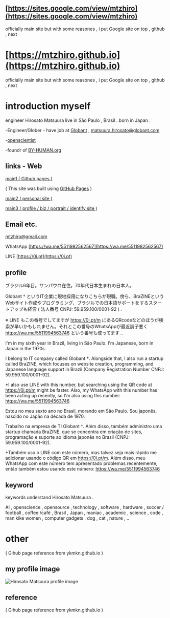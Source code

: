 ## [https://sites.google.com/view/mtzhiro](https://sites.google.com/view/mtzhiro) 
officially main site but with some reasones , i put Google site on top , github , next

# [https://mtzhiro.github.io](https://mtzhiro.github.io) 
officially main site but with some reasones , i put Google site on top , github , next

# introduction myself

engineer Hirosato Matsuura live in São Paulo , Brasil . born in Japan . 

-Engineer/Glober - have job at [Globant](https://Globant.com) , matsuura.hirosato@globant.com

-[openscientist](https://opensc.es) 


-foundr of [BY-HUMAN.org](https://BY-HUMAN.org)


## links - Web

[main1 ( Github pages ) ](https://mtzhiro.github.io/)
 
  ( This site was built using [GitHub Pages](https://pages.github.com/) )

[main2 ( personal site ) ](https://hirosato.info/)

[main3 ( profile / biz / portrait / identify site ) ](https://hirosato-matsuura.biz/)

## Email etc.

[mtzhiro@gmail.com](mailto:mtzhiro@gmail.com)

WhatsApp [https://wa.me/5511982562567](https://wa.me/5511982562567)

LINE [https://0i.pt](https://0i.pt)

## profile

ブラジル6年目。サンパウロ在住。70年代日本生まれの日本人。

Globant † というIT企業に現地採用になりこちらが現職。傍ら、BraZINEというWebサイト作成やプログラミング、ブラジルでの日本語サポートをするスタートアップも経営 ( 法人番号 CNPJ: 59.959.100/0001-92 ) .

※ LINE もこの番号でしてますが https://0i.pt/m にあるQRcodeなどのほうが検索が早いかもしれません。それとこの番号のWhatsAppが最近調子悪く https://wa.me/5511994563746 という番号も使ってます…

I'm in my sixth year in Brazil, living in São Paulo. I'm Japanese, born in Japan in the 1970s.

I belong to IT company called Globant †. Alongside that, I also run a startup called BraZINE, which focuses on website creation, programming, and Japanese language support in Brazil (Company Registration Number CNPJ: 59.959.100/0001-92).

*I also use LINE with this number, but searching using the QR code at https://0i.pt/m might be faster. Also, my WhatsApp with this number has been acting up recently, so I'm also using this number: https://wa.me/5511994563746

Estou no meu sexto ano no Brasil, morando em São Paulo. Sou japonês, nascido no Japão na década de 1970.

Trabalho na empresa de TI Globant †. Além disso, também administro uma startup chamada BraZINE, que se concentra em criação de sites, programação e suporte ao idioma japonês no Brasil (CNPJ: 59.959.100/0001-92).

*Também uso o LINE com este número, mas talvez seja mais rápido me adicionar usando o código QR em https://0i.pt/m. Além disso, meu WhatsApp com este número tem apresentado problemas recentemente, então também estou usando este número: https://wa.me/5511994563746

## keyword

keywords understand Hirosato Matsuura .

AI , openscience , opensource , technology , software , hardware , soccer / football , coffee /café , Brasil , Japan , maniac , academic , science , code , man kike women , computer gadgets , dog , cat , nature , .. 

# other


( Gihub page reference from ykmkn.github.io )

## my profile image 

![Hirosato Matsuura profile image ](https://mtzhiro.wordpress.com/wp-content/uploads/2025/06/487770556_10161160466397546_8014799059405447494_n.png)


## reference

( Gihub page reference from ykmkn.github.io )



